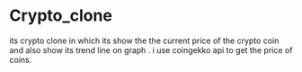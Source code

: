 # Crypto_clone
its crypto clone in which its show the the current price of the crypto coin and also show its trend line on graph . i use coingekko api to get the price of coins. 
